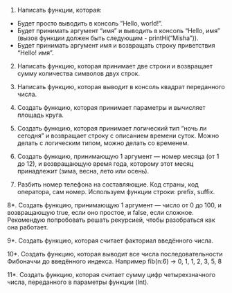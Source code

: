 1. Написать функции, которая:
- Будет просто выводить в консоль ”Hello, world!”.
- Будет принимать аргумент “имя” и выводить в консоль “Hello, имя” (вызов функции
должен быть следующим - printHi(“Misha”)).
- Будет принимать аргумент имя и возвращать строку приветствия “Hello! имя”.

2. Написать функцию, которая принимает две строки и возвращает сумму количества
символов двух строк.

3. Написать функцию, которая выводит в консоль квадрат переданного числа.

4. Создать функцию, которая принимает параметры и вычисляет площадь круга.

5. Создать функцию, которая принимает логический тип “ночь ли сегодня” и возвращает
строку с описанием времени суток. Можно делать с логическим типом, можно делать со временем.

6. Создать функцию, принимающую 1 аргумент — номер месяца (от 1 до 12), и
возвращающую время года, которому этот месяц принадлежит (зима, весна, лето или
осень).

7. Разбить номер телефона на составляющие. Код страны, код оператора, сам номер. 
Используем функции строки: prefix, suffix.

8*. Создать функцию, принимающую 1 аргумент — число от 0 до 100, и возвращающую
true, если оно простое, и false, если сложное. Рекомендую попробовать решать рекурсией, чтобы разобраться как она работает.

9*. Создать функцию, которая считает факториал введённого числа.

10*. Создать функцию, которая выводит все числа последовательности Фибоначчи до
введённого индекса. Например fib(n:6) -> 0, 1, 1, 2, 3, 5, 8

11*. Создать функцию, которая считает сумму цифр четырехзначного числа,
переданного в параметры функции (Int).
